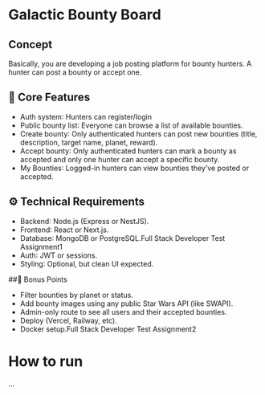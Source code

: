 # Galactic Bounty Board
## Concept
  Basically, you are developing a job posting platform for bounty hunters. A hunter can post a bounty or accept one.

## 🔧 Core Features
 - Auth system Hunters can register/login
 - Public bounty list Everyone can browse a list of available bounties.
 - Create bounty Only authenticated hunters can post new bounties (title, description, target name, planet, reward).
 - Accept bounty Only authenticated hunters can mark a bounty as accepted and only one hunter can accept a specific bounty.
 - My Bounties Logged-in hunters can view bounties theyʼve posted or accepted.

## ⚙ Technical Requirements
 - Backend Node.js Express or NestJS.
 - Frontend React or Next.js.
 - Database MongoDB or PostgreSQL.Full Stack Developer Test Assignment1
 - Auth JWT or sessions.
 - Styling Optional, but clean UI expected.

##🌟 Bonus Points
 - Filter bounties by planet or status.
 - Add bounty images using any public Star Wars API (like SWAPI.
 - Admin-only route to see all users and their accepted bounties.
 - Deploy Vercel, Railway, etc).
 - Docker setup.Full Stack Developer Test Assignment2

# How to run
...
